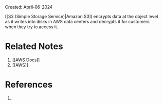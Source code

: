 Created: April-06-2024

[[S3 (Simple Storage Service)|Amazon S3]] encrypts data at the object level as it writes into disks in AWS data centers and decrypts it for customers when they try to access it.

# Related Notes

1. [[AWS Docs]]
2. [[AWS]]
# References

1. 